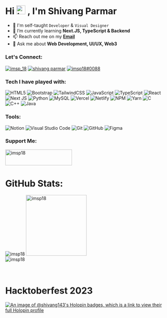 <h1 align="left">Hi <img src="https://user-images.githubusercontent.com/1303154/88677602-1635ba80-d120-11ea-84d8-d263ba5fc3c0.gif" width="28px" height="28px" alt="hi">
, I'm Shivang Parmar</h1>

- 🔭 I'm self-taught `Developer` & `Visual Designer`
- 🌱 I’m currently learning **Next.JS, TypeScript & Backend**
- 📫 Reach out me on my [**Email**](mailto:shivangparmar537@gmail.com)
- 💬 Ask me about **Web Development, UI/UX, Web3**  


<h3 align="left">Let's Connect:</h3>
<p align="left">
<a href="https://twitter.com/imsp_18" target="blank"><img align="center" src="https://ziadoua.github.io/m3-Markdown-Badges/badges/Twitter/twitter1.svg" alt="imsp_18" /></a>
<a href="https://linkedin.com/in/shivang-parmar" target="blank"><img align="center" src="https://ziadoua.github.io/m3-Markdown-Badges/badges/LinkedIn/linkedin1.svg" alt="shivang parmar" /></a>
<a href="https://discord.gg/imsp18#0088" target="blank"><img align="center" src="https://ziadoua.github.io/m3-Markdown-Badges/badges/Discord/discord1.svg" alt="imsp18#0088" /></a>

<h3 align="left">Tech I have played with:</h3>

![HTML5](https://ziadoua.github.io/m3-Markdown-Badges/badges/HTML/html1.svg) ![Bootstrap](https://ziadoua.github.io/m3-Markdown-Badges/badges/Bootstrap/bootstrap1.svg) ![TailwindCSS](https://ziadoua.github.io/m3-Markdown-Badges/badges/TailwindCSS/tailwindcss1.svg) ![JavaScript](https://ziadoua.github.io/m3-Markdown-Badges/badges/Javascript/javascript3.svg) ![TypeScript](https://ziadoua.github.io/m3-Markdown-Badges/badges/TypeScript/typescript1.svg) ![React](https://ziadoua.github.io/m3-Markdown-Badges/badges/React/react1.svg) ![Next JS](https://ziadoua.github.io/m3-Markdown-Badges/badges/NextJS/nextjs1.svg) 
 ![Python](https://ziadoua.github.io/m3-Markdown-Badges/badges/Python/python1.svg) ![MySQL](https://ziadoua.github.io/m3-Markdown-Badges/badges/MySQL/mysql1.svg) ![Vercel](	https://ziadoua.github.io/m3-Markdown-Badges/badges/Vercel/vercel1.svg) ![Netlify](https://ziadoua.github.io/m3-Markdown-Badges/badges/Netlify/netlify3.svg) ![NPM](https://ziadoua.github.io/m3-Markdown-Badges/badges/npm/npm1.svg)	![Yarn](https://ziadoua.github.io/m3-Markdown-Badges/badges/Yarn/yarn1.svg) ![C](https://ziadoua.github.io/m3-Markdown-Badges/badges/C/c1.svg) ![C++](https://ziadoua.github.io/m3-Markdown-Badges/badges/C++/c++1.svg) ![Java](https://ziadoua.github.io/m3-Markdown-Badges/badges/Java/java2.svg)

<h3 align="left">Tools:</h3>

![Notion](https://ziadoua.github.io/m3-Markdown-Badges/badges/Notion/notion3.svg) ![Visual Studio Code](https://ziadoua.github.io/m3-Markdown-Badges/badges/VisualStudioCode/visualstudiocode1.svg) ![Git](https://ziadoua.github.io/m3-Markdown-Badges/badges/Git/git1.svg)  ![GitHub](https://ziadoua.github.io/m3-Markdown-Badges/badges/Github/github3.svg) ![Figma](https://ziadoua.github.io/m3-Markdown-Badges/badges/Figma/figma2.svg) 
<h3 align="left">Support Me:</h3>

<p><a href="https://www.buymeacoffee.com/imsp18"> <img align="left" src="https://ziadoua.github.io/m3-Markdown-Badges/badges/BuyMeACoffee/buymeacoffee2.svg" height="50" width="210" alt="imsp18" /></a></p>
<Br>
<br>
<br>

# GitHub Stats:
 
<div align="left">
  <img src="https://github-readme-streak-stats.herokuapp.com/?user=imsp18&theme=tokyonight&hide_border=true" alt="imsp18" /> <img height="191px" src="https://github-readme-stats-sigma-five.vercel.app/api/top-langs/?username=imsp18&theme=tokyonight&layout=compact&count_private=true&hide_border=true" alt="imsp18" /><br>
<img align="center" src="https://github-readme-stats-sigma-five.vercel.app/api?username=imsp18&&theme=tokyonight&hide_border=true&locale=en" alt="imsp18" />
</div>
<br>
<br>

# Hacktoberfest 2023
[![An image of @shivang143's Holopin badges, which is a link to view their full Holopin profile](https://holopin.me/shivang143)](https://holopin.io/@shivang143)
